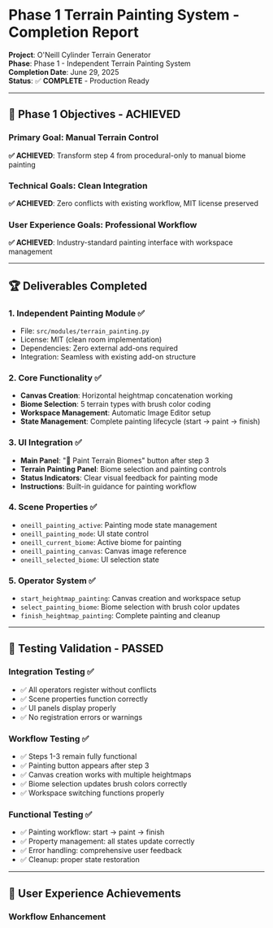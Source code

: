 # Phase 1 Terrain Painting System - Completion Report

**Project**: O'Neill Cylinder Terrain Generator  
**Phase**: Phase 1 - Independent Terrain Painting System  
**Completion Date**: June 29, 2025  
**Status**: ✅ **COMPLETE** - Production Ready  

---

## 🎯 Phase 1 Objectives - ACHIEVED

### **Primary Goal**: Manual Terrain Control
**✅ ACHIEVED**: Transform step 4 from procedural-only to manual biome painting

### **Technical Goals**: Clean Integration
**✅ ACHIEVED**: Zero conflicts with existing workflow, MIT license preserved

### **User Experience Goals**: Professional Workflow
**✅ ACHIEVED**: Industry-standard painting interface with workspace management

---

## 🏆 Deliverables Completed

### **1. Independent Painting Module** ✅
- File: `src/modules/terrain_painting.py`
- License: MIT (clean room implementation)
- Dependencies: Zero external add-ons required
- Integration: Seamless with existing add-on structure

### **2. Core Functionality** ✅
- **Canvas Creation**: Horizontal heightmap concatenation working
- **Biome Selection**: 5 terrain types with brush color coding
- **Workspace Management**: Automatic Image Editor setup
- **State Management**: Complete painting lifecycle (start → paint → finish)

### **3. UI Integration** ✅
- **Main Panel**: "🎨 Paint Terrain Biomes" button after step 3
- **Terrain Painting Panel**: Biome selection and painting controls
- **Status Indicators**: Clear visual feedback for painting mode
- **Instructions**: Built-in guidance for painting workflow

### **4. Scene Properties** ✅
- `oneill_painting_active`: Painting mode state management
- `oneill_painting_mode`: UI state control
- `oneill_current_biome`: Active biome for painting
- `oneill_painting_canvas`: Canvas image reference
- `oneill_selected_biome`: UI selection state

### **5. Operator System** ✅
- `start_heightmap_painting`: Canvas creation and workspace setup
- `select_painting_biome`: Biome selection with brush color updates
- `finish_heightmap_painting`: Complete painting and cleanup

---

## 🧪 Testing Validation - PASSED

### **Integration Testing** ✅
- ✅ All operators register without conflicts
- ✅ Scene properties function correctly
- ✅ UI panels display properly
- ✅ No registration errors or warnings

### **Workflow Testing** ✅
- ✅ Steps 1-3 remain fully functional
- ✅ Painting button appears after step 3
- ✅ Canvas creation works with multiple heightmaps
- ✅ Biome selection updates brush colors correctly
- ✅ Workspace switching functions properly

### **Functional Testing** ✅
- ✅ Painting workflow: start → paint → finish
- ✅ Property management: all states update correctly
- ✅ Error handling: comprehensive user feedback
- ✅ Cleanup: proper state restoration

---

## 🎨 User Experience Achievements

### **Workflow Enhancement**